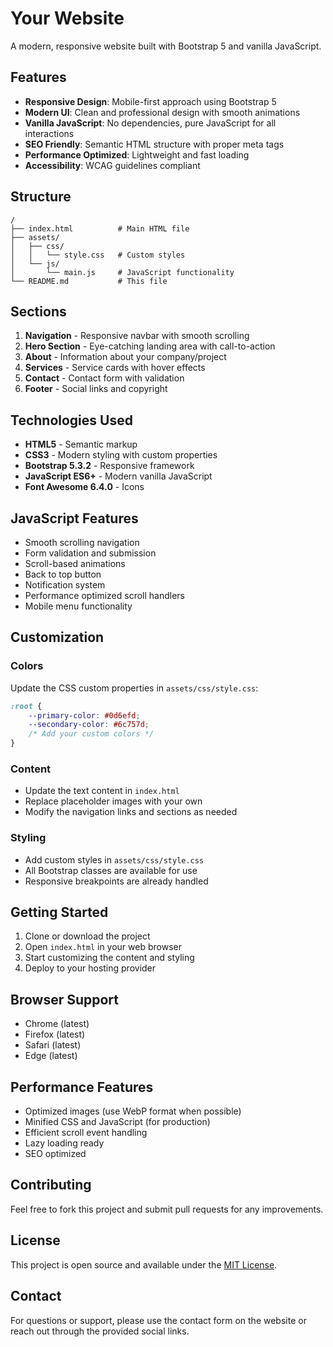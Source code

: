 # Your Website

A modern, responsive website built with Bootstrap 5 and vanilla JavaScript.

## Features

- **Responsive Design**: Mobile-first approach using Bootstrap 5
- **Modern UI**: Clean and professional design with smooth animations
- **Vanilla JavaScript**: No dependencies, pure JavaScript for all interactions
- **SEO Friendly**: Semantic HTML structure with proper meta tags
- **Performance Optimized**: Lightweight and fast loading
- **Accessibility**: WCAG guidelines compliant

## Structure

```
/
├── index.html          # Main HTML file
├── assets/
│   ├── css/
│   │   └── style.css   # Custom styles
│   └── js/
│       └── main.js     # JavaScript functionality
└── README.md           # This file
```

## Sections

1. **Navigation** - Responsive navbar with smooth scrolling
2. **Hero Section** - Eye-catching landing area with call-to-action
3. **About** - Information about your company/project
4. **Services** - Service cards with hover effects
5. **Contact** - Contact form with validation
6. **Footer** - Social links and copyright

## Technologies Used

- **HTML5** - Semantic markup
- **CSS3** - Modern styling with custom properties
- **Bootstrap 5.3.2** - Responsive framework
- **JavaScript ES6+** - Modern vanilla JavaScript
- **Font Awesome 6.4.0** - Icons

## JavaScript Features

- Smooth scrolling navigation
- Form validation and submission
- Scroll-based animations
- Back to top button
- Notification system
- Performance optimized scroll handlers
- Mobile menu functionality

## Customization

### Colors
Update the CSS custom properties in `assets/css/style.css`:

```css
:root {
    --primary-color: #0d6efd;
    --secondary-color: #6c757d;
    /* Add your custom colors */
}
```

### Content
- Update the text content in `index.html`
- Replace placeholder images with your own
- Modify the navigation links and sections as needed

### Styling
- Add custom styles in `assets/css/style.css`
- All Bootstrap classes are available for use
- Responsive breakpoints are already handled

## Getting Started

1. Clone or download the project
2. Open `index.html` in your web browser
3. Start customizing the content and styling
4. Deploy to your hosting provider

## Browser Support

- Chrome (latest)
- Firefox (latest)
- Safari (latest)
- Edge (latest)

## Performance Features

- Optimized images (use WebP format when possible)
- Minified CSS and JavaScript (for production)
- Efficient scroll event handling
- Lazy loading ready
- SEO optimized

## Contributing

Feel free to fork this project and submit pull requests for any improvements.

## License

This project is open source and available under the [MIT License](LICENSE).

## Contact

For questions or support, please use the contact form on the website or reach out through the provided social links.
